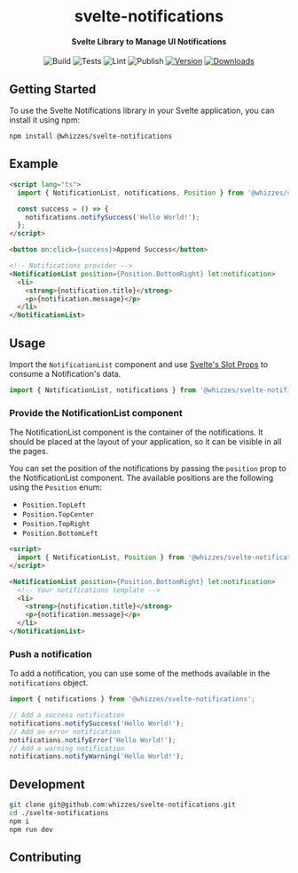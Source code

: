 <div>
  <h1 align="center">svelte-notifications</h1>
  <h4 align="center">
    Svelte Library to Manage UI Notifications
  </h4>
</div>

<div align="center">

![Build](https://github.com/whizzes/svelte-notifications/workflows/build/badge.svg)
![Tests](https://github.com/whizzes/svelte-notifications/workflows/test/badge.svg)
![Lint](https://github.com/whizzes/svelte-notifications/workflows/lint/badge.svg)
![Publish](https://github.com/whizzes/svelte-notifications/workflows/publish/badge.svg)
[![Version](https://img.shields.io/npm/v/@whizzes/svelte-notifications.svg?style=flat)](https://www.npmjs.com/package/@whizzes/svelte-notifications)
[![Downloads](https://img.shields.io/npm/dm/@whizzes/svelte-notifications.svg?style=flat)](https://www.npmjs.com/package/@whizzes/svelte-notifications)

</div>

## Getting Started

To use the Svelte Notifications library in your Svelte application, you can install it using npm:

```bash
npm install @whizzes/svelte-notifications
```

## Example

```html
<script lang="ts">
  import { NotificationList, notifications, Position } from '@whizzes/svelte-notifications';

  const success = () => {
    notifications.notifySuccess('Hello World!');
  };
</script>

<button on:click={success}>Append Success</button>

<!-- Notifications provider -->
<NotificationList position={Position.BottomRight} let:notification>
  <li>
    <strong>{notification.title}</strong>
    <p>{notification.message}</p>
  </li>
</NotificationList>
```

## Usage

Import the `NotificationList` component and use [Svelte's Slot Props](https://svelte.dev/tutorial/slot-props) to
consume a Notification's data.

```javascript
import { NotificationList, notifications } from '@whizzes/svelte-notifications';
```

### Provide the NotificationList component

The NotificationList component is the container of the notifications. It should be placed at the layout of your application, so it can be visible in all the pages.

You can set the position of the notifications by passing the `position` prop to the NotificationList component. The available positions are the following using the `Position` enum:

- `Position.TopLeft`
- `Position.TopCenter`
- `Position.TopRight`
- `Position.BottomLeft`

```html
<script>
  import { NotificationList, Position } from '@whizzes/svelte-notifications';
</script>

<NotificationList position={Position.BottomRight} let:notification>
  <!-- Your notifications template -->
  <li>
    <strong>{notification.title}</strong>
    <p>{notification.message}</p>
  </li>
</NotificationList>

```

### Push a notification

To add a notification, you can use some of the methods available in the `notifications` object.

```javascript
import { notifications } from '@whizzes/svelte-notifications';

// Add a success notification
notifications.notifySuccess('Hello World!');
// Add an error notification
notifications.notifyError('Hello World!');
// Add a warning notification
notifications.notifyWarning('Hello World!');

```

## Development

```bash
git clone git@github.com:whizzes/svelte-notifications.git
cd ./svelte-notifications
npm i
npm run dev
```

## Contributing
